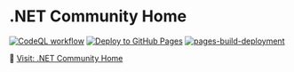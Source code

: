 # .NET Community Home

[![CodeQL workflow](https://github.com/dotnet-community/home/actions/workflows/codeql.yml/badge.svg)](https://github.com/dotnet-community/home/actions/workflows/codeql.yml)
[![Deploy to GitHub Pages](https://github.com/dotnet-community/home/actions/workflows/deploy-to-gh-pages.yml/badge.svg)](https://github.com/dotnet-community/home/actions/workflows/deploy-to-gh-pages.yml)
[![pages-build-deployment](https://github.com/dotnet-community/home/actions/workflows/pages/pages-build-deployment/badge.svg)](https://github.com/dotnet-community/home/actions/workflows/pages/pages-build-deployment)

:link: [Visit: .NET Community Home](https://dotnet-community.github.io/home)
